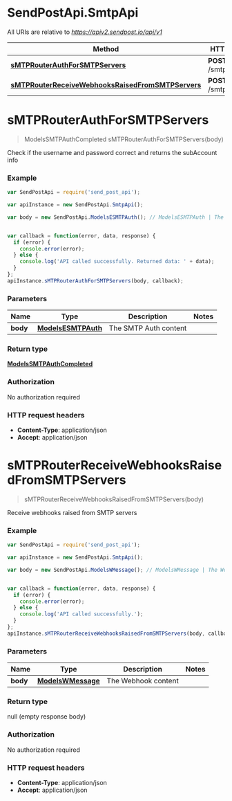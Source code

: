 # SendPostApi.SmtpApi

All URIs are relative to *https://apiv2.sendpost.io/api/v1*

Method | HTTP request | Description
------------- | ------------- | -------------
[**sMTPRouterAuthForSMTPServers**](SmtpApi.md#sMTPRouterAuthForSMTPServers) | **POST** /smtp/auth | 
[**sMTPRouterReceiveWebhooksRaisedFromSMTPServers**](SmtpApi.md#sMTPRouterReceiveWebhooksRaisedFromSMTPServers) | **POST** /smtp/webhook | 


<a name="sMTPRouterAuthForSMTPServers"></a>
# **sMTPRouterAuthForSMTPServers**
> ModelsSMTPAuthCompleted sMTPRouterAuthForSMTPServers(body)



Check if the username and password correct and returns the subAccount info <br>

### Example
```javascript
var SendPostApi = require('send_post_api');

var apiInstance = new SendPostApi.SmtpApi();

var body = new SendPostApi.ModelsESMTPAuth(); // ModelsESMTPAuth | The SMTP Auth content


var callback = function(error, data, response) {
  if (error) {
    console.error(error);
  } else {
    console.log('API called successfully. Returned data: ' + data);
  }
};
apiInstance.sMTPRouterAuthForSMTPServers(body, callback);
```

### Parameters

Name | Type | Description  | Notes
------------- | ------------- | ------------- | -------------
 **body** | [**ModelsESMTPAuth**](ModelsESMTPAuth.md)| The SMTP Auth content | 

### Return type

[**ModelsSMTPAuthCompleted**](ModelsSMTPAuthCompleted.md)

### Authorization

No authorization required

### HTTP request headers

 - **Content-Type**: application/json
 - **Accept**: application/json

<a name="sMTPRouterReceiveWebhooksRaisedFromSMTPServers"></a>
# **sMTPRouterReceiveWebhooksRaisedFromSMTPServers**
> sMTPRouterReceiveWebhooksRaisedFromSMTPServers(body)



Receive webhooks raised from SMTP servers <br>

### Example
```javascript
var SendPostApi = require('send_post_api');

var apiInstance = new SendPostApi.SmtpApi();

var body = new SendPostApi.ModelsWMessage(); // ModelsWMessage | The Webhook content


var callback = function(error, data, response) {
  if (error) {
    console.error(error);
  } else {
    console.log('API called successfully.');
  }
};
apiInstance.sMTPRouterReceiveWebhooksRaisedFromSMTPServers(body, callback);
```

### Parameters

Name | Type | Description  | Notes
------------- | ------------- | ------------- | -------------
 **body** | [**ModelsWMessage**](ModelsWMessage.md)| The Webhook content | 

### Return type

null (empty response body)

### Authorization

No authorization required

### HTTP request headers

 - **Content-Type**: application/json
 - **Accept**: application/json

